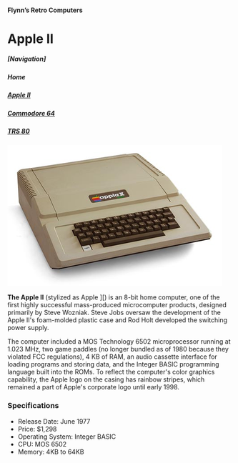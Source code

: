 <!DOCTYPE html>
<html>
<head>
<meta charaset = “utf-8”>
	
<!--<title>--h2>Apple Macintosh</h2</title>--> 
</head>
<body>

<h4>Flynn’s Retro Computers</h4>
<h1>Apple II</h1>
	<h5>[Navigation]</h5>
	<h5>Home</h5>
	<h5><a href="Apple-ii.md" alt="Apple II">Apple II</a></h5>
	<h5><a href="Commodore-64.md" alt="Commodore-64.md">Commodore 64</a></h5>
	<h5><a href="TRS-80.md" alt="TRS-80">TRS 80</a></h5>
<img src="apple-ii.jpg" alt="Apple II">

<p><strong>The Apple II</strong> (stylized as Apple ][) is an 8-bit home computer, one of the first highly successful mass-produced microcomputer products, designed primarily by Steve Wozniak. Steve Jobs oversaw the development of the Apple II's foam-molded plastic case and Rod Holt developed the switching power supply.</p>

<p>The computer included a MOS Technology 6502 microprocessor running at 1.023 MHz, two game paddles (no longer bundled as of 1980 because they violated FCC regulations), 4 KB of RAM, an audio cassette interface for loading programs and storing data, and the Integer BASIC programming language built into the ROMs. To reflect the computer's color graphics capability, the Apple logo on the casing has rainbow stripes, which remained a part of Apple's corporate logo until early 1998.</p>


<h3>Specifications</h3>
<ul>
	<li>Release Date: June 1977</li>
	<li>Price: $1,298</li>
	<li>Operating System: Integer BASIC</li>
	<li>CPU: MOS 6502</li>
	<li>Memory: 4KB to 64KB</li>
</ul>
</body>
</html>
